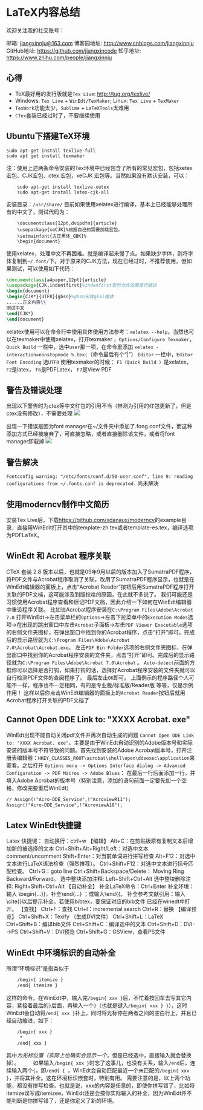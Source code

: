 # LaTeX内容总结

欢迎关注我的社交账号：

邮箱: jiangxinnju@163.com
博客园地址: <http://www.cnblogs.com/jiangxinnju>
GitHub地址: <https://github.com/jiangxincode>
知乎地址: <https://www.zhihu.com/people/jiangxinnju>

## 心得

* TeX最好用的发行版就是`Tex Live`: <http://tug.org/texlive/>
* Windows: `Tex Live` + `WinEdt/TexMaker`; Linux: `Tex Live` + `TexMaker`
* `TexWork`功能太少，`Sublime` + `LaTeXTools`太难用
* `CTex`套装已经过时了，不要继续使用

## Ubuntu下搭建TeX环境

```shell
sudo apt-get install texlive-full
sudo apt get install texmaker
```

注：使用上述两条命令安装的Tex环境中已经包含了所有的常见宏包，包括xetex宏包、CJK宏包、ctex 宏包，xeCJK 宏包等。当然如果没有默认安装，可以：

```shell
    sudo apt-get install texlive-xetex
    sudo apt-get install latex-cjk-all
```

安装目录：`/usr/share/`
目前如果使用xelatex进行编译，基本上已经能够处理所有的中文了，测试代码为：

```TaLeX
    \documentclass[12pt,dvipdfm]{article}
    \usepackage{xeCJK}%根据自己的需要加载宏包。
    \setmainfont{方正黑体_GBK}%
    \begin{document}
```

使用xelatex，处理中文不再困难。就是编译起来慢了点。如果缺少字体，则将字体复制到`~/.font/`下。对于原来的CJK方法，现在已经过时，不推荐使用，但如果测试，可以使用如下代码：

```LaTeX
\documentclass[a4paper,12pt]{article}
\usepackage{CJK,indentfirst}%indenfirst宏包允许设置首行缩进
\begin{document}
\begin{CJK*}{UTF8}{gbsn}%gbsn宋体gkai楷体
......正文内容\\
测试中文
\end{CJK*}
\end{document}
```

xelatex使用可以在命令行中使用具体使用方法参考：`xelatex --help`。当然也可以在texmaker中使用xelatex，打开texmaker ，`Options/Configure Texmaker`，`Quick Build` 一栏中，选中`user`那一项，在命令里添加
`xelatex -interaction=nonstopmode %.tex|`（命令最后有个“|”）
`Editor` 一栏中，`Editor Font Encoding` 选`UTF8`
使用texmaker的时候：
`F1（Quick Build ）`是xelatex，`F2`是latex， `F6`是PDFLatex， `F7`是View PDF

## 警告及错误处理

出现以下警告时为ctex等中文红包的引用不当（推测为引用的红包更新了，但是ctex没有修改），不需要处理
![](http://images2015.cnblogs.com/blog/611264/201605/611264-20160521143147826-659839984.png)

出现一下错误是因为font manager在~/文件夹中添加了.fong.conf文件，而这种添加方式已经被废弃了，可直接忽略，或者直接删除该文件，或者将font manager卸载掉
![](http://images2015.cnblogs.com/blog/611264/201605/611264-20160521143205373-1911794757.png)

## 警告解决

`Fontconfig warning: "/etc/fonts/conf.d/50-user.conf", line 9: reading configurations from ~/.fonts.conf is deprecated.`
尚未解决

## 使用moderncv制作中文简历

安装Tex Live后，下载<https://github.com/xdanaux/moderncv>的example目录，直接用WinEdit打开其中的template-zh.tex或者template-es.tex，编译选项为PDFLaTeX。

## WinEdt 和 Acrobat 程序关联

CTeX 套装 2.8 版本以后，也就是09年9月以后的版本加入了SumatraPDF程序，将PDF文件与Acrobat程序取消了关联，改用了SumatraPDF程序显示，也就是在WinEdt编辑器的面板上，点击“Acrobat Reader”按钮后用SumatraPDF程序打开关联的PDF文档，这可能涉及到版权啥的原因，在此就不多说了。
我们可能还是习惯使用Acrobat程序查看和标记PDF文档，因此介绍一下如何在WinEdt编辑器中重设程序关联。
比如说Acrobat程序安装在`C:\Program Files\Adobe\Acrobat 7.0`
打开WinEdt->左击菜单栏的`Options`->左击下拉菜单中的`Execution Modes`选项->在出现的跳出窗口中左击`Acrobat`子面板->左击`PDF Viewer Executable`选项的右侧文件夹图标，在弹出窗口中找到你的Acrobat程序，点击“打开”即可。完成后的显示路径就为`C:\Program Files\Adobe\Acrobat 7.0\Acrobat\Acrobat.exe`。
左击`PDF Bin Folder`选项的右侧文件夹图标，在弹出窗口中找到你的Acrobat程序安装的文件夹，点击“打开”即可。完成后的显示路径就为`C:\Program Files\Adobe\Acrobat 7.0\Acrobat` 。
`Auto-detect`前面的方框你可以选择是否打钩，如果打钩的话，选择好Acrobat程序安装的文件夹就可以自行检测PDF文件的查阅程序了。
最后左击`OK`即可。
上面例示的程序路径个人可能不一样，程序也不一定相同，有的是专业版/标准版/Reader版 等等，仅是示例作用！
这样以后你点击WinEdt编辑器的面板上的`Acrobat Reader`按钮后就用Acrobat程序打开关联的PDF文档了

## Cannot Open DDE Link to: "XXXX Acrobat. exe"

WinEdt出现不能自动关闭pdf文件并再次自动生成的问题 `Cannot Open DDE Link to: "XXXX Acrobat. exe"`。主要是由于WinEdt自动识别的Adobe版本号和实际安装的版本号不符导致的问题。首先找到安装的Adobe Acrobat版本号，打开注册表编辑器：`HKEY_CLASSES_ROOT\acrobat\shell\open\ddeexec\application`来查看。之后打开 `Options menu -> Options Interface dialog -> Advanced Configuration -> PDF Macros -> Adobe Blues`：
在最后一行后面添加一行，并填入Adobe Acrobat的版本号（特别注意，添加的语句前面一定要先加一个空格，修改完要重启WinEdt）

```LaTex
// Assign(!"Acro-DDE_Service",!"AcroviewR11");
Assign(!"Acro-DDE_Service",!"AcroviewA18");
```

## Latex WinEdt快捷键

Latex 快捷键：
自动换行：ctrl+w
【编辑】
Alt+C：在剪贴板原有复制文本后增加新的被选择的文本
Ctrl+Shift+Alt+Right/Left：对选中文本comment/uncomment
Shift+Enter：对当前单词进行拼写检查
Alt+F12：对选中文本进行LaTeX语法检查（强烈推荐）。
Ctrl+Shift+F12：对选中文本进行括号匹配检查。
Ctrl+G：goto line
Ctrl+Shift+Backspace/Delete： Moving Ring Backward/Forward。
选中整块添加注释: Left+Shift+Ctrl+Alt
选中整块删除注释: Right+Shift+Ctrl+Alt
【自动补全】
补全LaTeX命令：Ctrl+Enter
补全环境：输入
\begin{...}}，补全\end{...}
；或输入\end{{。
补全参考文献引用：输入\cite{}以后提示补全。若使用bibtex，要保证对应的bib文件
已经在winedt中打开。
【查找】
Ctrl+F：查找
Ctrl+I：incremental search
Ctrl+R：替换
【编译预览】
Ctrl+Shift+X：Texify （生成DVI文件）
Ctrl+Shift+L：LaTeX
Ctrl+Shift+B：编译bib文件
Ctrl+Shift+C：编译选中的文本
Ctrl+Shift+D：DVI-->PS
Ctrl+Shift+V：DVI预览
Ctrl+Shift+G：GSView，查看PS文件

## WinEdt 中环境标识的自动补全

所谓“环境标识”是指类似于

```LaTeX
    /begin{ itemize }
    /end{ itemize }
```

这样的命令。在WinEdt中，输入完`/begin{ xxx }`后，不忙着按回车去写其它内容，紧接着最后的`}`后面，再输入一个`}`（也就是键入`/begin{ xxx } }`），这时WinEdt会自动将`/end{ xxx }`补上，同时将光标停在两者之间的空白行上，并且已经自动缩进，如下：

```LaTeX
    /begin{ xxx }
     *
    /end{ xxx }
```

其中*为光标位置（实际上也确实会显示一个*，但是已经选中，直接输入就会替换掉）。
　　
如果输入`/begin{ xxx }`时忘了这事儿，也没有关系，输入`/end`后，连续输入两个`{`，即`/end{ { `，WinEdt会自动匹配最近一个未匹配的`/begin{ xxx }`，并将其补全。这在环境标识嵌套时，特别有用。
需要注意的是，以上两个功能，都没有拼写检查。也就是说，xxx的内容是任意的，即使你拼写错了，比如将itemize误写成itemizee，WinEdt还是会按你实际输入的补全，因为WinEdt并不能判断是你拼写错了，还是你定义了新的环境。
